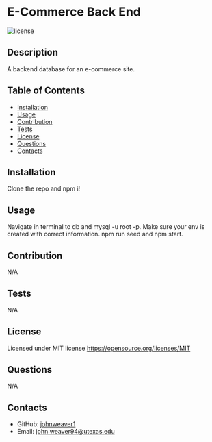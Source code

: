 # E-Commerce Back End
  ![license](https://img.shields.io/static/v1?label=license&message=MIT&color=brightgreen)
  ## Description
  A backend database for an e-commerce site. 
  ## Table of Contents
  * [Installation](#installation)
  * [Usage](#usage)
  * [Contribution](#contribution)
  * [Tests](#tests)
  * [License](#license)
  * [Questions](#questions)
  * [Contacts](#contacts)
  
  ## Installation
  Clone the repo and npm i!
  ## Usage
  Navigate in terminal to db and mysql -u root -p. Make sure your env is created with correct information. npm run seed and npm start.
  ## Contribution
  N/A
  ## Tests
  N/A
  ## License
  Licensed under MIT license
  https://opensource.org/licenses/MIT
  ## Questions
  N/A
  ## Contacts
  * GitHub: [johnweaver1](https://github.com/johnweaver1)
  * Email: [john.weaver94@utexas.edu](mailto:john.weaver94@utexas.edu)
